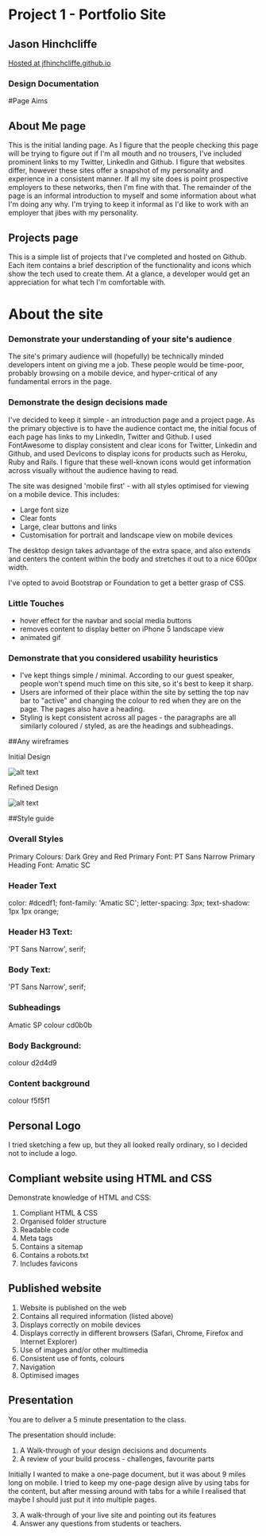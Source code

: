 # Project 1 - Portfolio Site
## Jason Hinchcliffe
[Hosted at jfhinchcliffe.github.io](https://jfhinchcliffe.github.io/)

### Design Documentation

#Page Aims

## About Me page
This is the initial landing page. As I figure that the people checking this page will be trying to figure out if I'm all mouth and no trousers, I've included prominent links to my Twitter, LinkedIn and Github. I figure that websites differ, however these sites offer a snapshot of my personality and experience in a consistent manner. If all my site does is point prospective employers to these networks, then I'm fine with that. 
The remainder of the page is an informal introduction to myself and some information about what I'm doing any why. I'm trying to keep it informal as I'd like to work with an employer that jibes with my personality.

## Projects page
This is a simple list of projects that I've completed and hosted on Github. Each item contains a brief description of the functionality and icons which show the tech used to create them. At a glance, a developer would get an appreciation for what tech I'm comfortable with.

# About the site
### Demonstrate your understanding of your site's audience

The site's primary audience will (hopefully) be technically minded developers intent on giving me a job. These people would be time-poor, probably browsing on a mobile device, and hyper-critical of any fundamental errors in the page.

### Demonstrate the design decisions made

I've decided to keep it simple - an introduction page and a project page. As the primary objective is to have the audience contact me, the initial focus of each page has links to my LinkedIn, Twitter and Github. I used FontAwesome to display consistent and clear icons for Twitter, Linkedin and Github, and used DevIcons to display icons for products such as Heroku, Ruby and Rails. I figure that these well-known icons would get information across visually without the audience having to read. 

The site was designed 'mobile first' - with all styles optimised for viewing on a mobile device. This includes:

* Large font size
* Clear fonts
* Large, clear buttons and links
* Customisation for portrait and landscape view on mobile devices

The desktop design takes advantage of the extra space, and also extends and centers the content within the body and stretches it out to a nice 600px width.

I've opted to avoid Bootstrap or Foundation to get a better grasp of CSS.

### Little Touches
- hover effect for the navbar and social media buttons
- removes content to display better on iPhone 5 landscape view
- animated gif

### Demonstrate that you considered usability heuristics

- I've kept things simple / minimal. According to our guest speaker, people won't spend much time on this site, so it's best to keep it sharp.
- Users are informed of their place within the site by setting the top nav bar to "active" and changing the colour to red when they are on the page. The pages also have a heading.
- Styling is kept consistent across all pages - the paragraphs are all similarly coloured / styled, as are the headings and subheadings.


##Any wireframes

Initial Design

![alt text](https://github.com/jfhinchcliffe/jfhinchcliffe.github.io/blob/master/images/wireframe1.JPG)

Refined Design

![alt text](https://github.com/jfhinchcliffe/jfhinchcliffe.github.io/blob/master/images/wireframe2.JPG)

##Style guide

### Overall Styles
Primary Colours: Dark Grey and Red
Primary Font: PT Sans Narrow
Primary Heading Font: Amatic SC

### Header Text
color: #dcedf1;
font-family: 'Amatic SC';
letter-spacing: 3px;
text-shadow: 1px 1px orange;

### Header H3 Text:
'PT Sans Narrow', serif;

### Body Text:
'PT Sans Narrow', serif;

### Subheadings
Amatic SP
colour cd0b0b

### Body Background:
colour d2d4d9

### Content background
colour f5f5f1

## Personal Logo

I tried sketching a few up, but they all looked really ordinary, so I decided not to include a logo.

## Compliant website using HTML and CSS

Demonstrate knowledge of HTML and CSS:

1. Compliant HTML & CSS
2. Organised folder structure
3. Readable code
4. Meta tags
5. Contains a sitemap
6. Contains a robots.txt
7. Includes favicons

## Published website

1. Website is published on the web
2. Contains all required information (listed above)
3. Displays correctly on mobile devices
4. Displays correctly in different browsers (Safari, Chrome, Firefox and Internet Explorer)
5. Use of images and/or other multimedia
6. Consistent use of fonts, colours
7. Navigation
8. Optimised images

## Presentation

You are to deliver a 5 minute presentation to the class.

The presentation should include:

1. A Walk-through of your design decisions and documents
2. A review of your build process - challenges, favourite parts

Initially I wanted to make a one-page document, but it was about 9 miles long on mobile.
I tried to keep my one-page design alive by using tabs for the content, but after messing around with tabs for a while I realised that maybe I should just put it into multiple pages.

3. A walk-through of your live site and pointing out its  features
4. Answer any questions from students or teachers.
